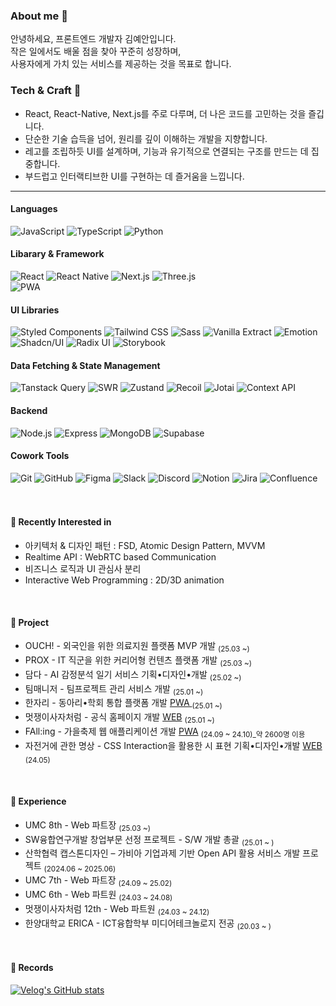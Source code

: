### About me 👋
안녕하세요, 프론트엔드 개발자 김예안입니다. <br>
작은 일에서도 배울 점을 찾아 꾸준히 성장하며, <br> 사용자에게 가치 있는 
서비스를 제공하는 것을 목표로 합니다.

### Tech & Craft  🫧
- React, React-Native, Next.js를 주로 다루며, 더 나은 코드를 고민하는 것을 즐깁니다.
- 단순한 기술 습득을 넘어, 원리를 깊이 이해하는 개발을 지향합니다.
- 레고를 조립하듯 UI를 설계하며, 기능과 유기적으로 연결되는 구조를 만드는 데 집중합니다.
- 부드럽고 인터랙티브한 UI를 구현하는 데 즐거움을 느낍니다.

---

#### Languages
<div>
<img src="https://img.shields.io/badge/JavaScript-D8EFFF?style=flat&logo=javascript&logoColor=gray" alt="JavaScript"/>
<img src="https://img.shields.io/badge/TypeScript-D8EFFF?style=flat&logo=typescript&logoColor=black" alt="TypeScript"/>
<img src="https://img.shields.io/badge/Python-D8EFFF?style=flat&logo=python&logoColor=black" alt="Python"/>
</div>

#### Libarary & Framework
<div>
  <img src="https://img.shields.io/badge/React-B7D4FF?style=flat&logo=react&logoColor=black" alt="React"/>
  <img src="https://img.shields.io/badge/React_Native-B7D4FF?style=flat&logo=react&logoColor=black" alt="React Native"/>
  <img src="https://img.shields.io/badge/Next.js-B7D4FF?style=flat&logo=nextdotjs&logoColor=black" alt="Next.js"/>
  <img src="https://img.shields.io/badge/Three.js-B7D4FF?style=flat&logo=threedotjs&logoColor=black" alt="Three.js"/>
</div>
  <img src="https://img.shields.io/badge/PWA-B7D4FF?style=flat&logo=pwa&logoColor=black" alt="PWA"/>
</div>

#### UI Libraries

<div>
<img src="https://img.shields.io/badge/Styled Components-E6CDFF?style=flat&logo=styled-components&logoColor=black" alt="Styled Components"/>
<img src="https://img.shields.io/badge/Tailwind CSS-E6CDFF?style=flat&logo=tailwindcss&logoColor=black" alt="Tailwind CSS"/>
<img src="https://img.shields.io/badge/Sass-E6CDFF?style=flat&logo=sass&logoColor=black" alt="Sass"/>
<img src="https://img.shields.io/badge/🍦 Vanilla Extract-E6CDFF?style=flat&logo=none&logoColor=black" alt="Vanilla Extract"/>
<img src="https://img.shields.io/badge/👩‍🎤 Emotion-E6CDFF?style=flat&logo=none&logoColor=black" alt="Emotion"/>
<img src="https://img.shields.io/badge/shadcn/ui-E6CDFF?style=flat&logo=shadcn/ui&logoColor=black" alt="Shadcn/UI"/>
<img src="https://img.shields.io/badge/Radix UI-E6CDFF?style=flat&logo=radix-ui&logoColor=black" alt="Radix UI"/>
<img src="https://img.shields.io/badge/Storybook-E6CDFF?style=flat&logo=storybook&logoColor=black" alt="Storybook"/>
<!-- <img src="https://img.shields.io/badge/CSS Modules-E6CDFF?style=flat&logo=css3&logoColor=black" alt="CSS Modules"/> -->
<!--   <img src="https://img.shields.io/badge/Chakra-CDE1FF?logo=chakraUi&logoColor=black&style=flat" alt="Chakra"/>
  <img src="https://img.shields.io/badge/Material UI-CDE1FF?style=flat&logo=mui&logoColor=black" alt="Material UI"/>
  <img src="https://img.shields.io/badge/Bootstrap-CDE1FF?style=flat&logo=bootstrap&logoColor=black" alt="Bootstrap"/> -->
</div>


#### Data Fetching & State Management

<div>
  <img src="https://img.shields.io/badge/Tanstack Query-D1F4EF?style=flat&logo=reactquery&logoColor=black" alt="Tanstack Query"/>
  <img src="https://img.shields.io/badge/SWR-D1F4EF?style=flat&logo=swr&logoColor=black" alt="SWR"/>
  <img src="https://img.shields.io/badge/🐻 Zustand-D1F4EF?style=flat&logo=none&logoColor=black" alt="Zustand"/>
  <img src="https://img.shields.io/badge/Recoil-D1F4EF?style=flat&logo=recoil&logoColor=black" alt="Recoil"/>
  <img src="https://img.shields.io/badge/👻 Jotai-D1F4EF?style=flat&logo=jotai&logoColor=black" alt="Jotai"/>
  <img src="https://img.shields.io/badge/Context_API-D1F4EF?style=flat&logo=react&logoColor=black" alt="Context API"/>
</div>


#### Backend
<div>
<!--  <img src="https://img.shields.io/badge/Firebase-FEFCD7?style=flat&logo=firebase&logoColor=black" alt="Firebase"/> -->
 <img src="https://img.shields.io/badge/Node.js-FEFCD7?style=flat&logo=node.js&logoColor=black" alt="Node.js"/>
 <img src="https://img.shields.io/badge/Express-FEFCD7?style=flat&logo=express&logoColor=black" alt="Express"/>
<!--   <img src="https://img.shields.io/badge/NestJS-FEFCD7?style=flat&logo=nestjs&logoColor=black" alt="NestJS"/> -->
<!--  <img src="https://img.shields.io/badge/PostgreSQL-FEFCD7?style=flat&logo=postgresql&logoColor=black" alt="PostgreSQL"/> -->
 <img src="https://img.shields.io/badge/MongoDB-FEFCD7?style=flat&logo=mongodb&logoColor=black" alt="MongoDB"/>
 <img src="https://img.shields.io/badge/Supabase-FEFCD7?style=flat&logo=supabase&logoColor=black" alt="Supabase"/>
<!--   <img src="https://img.shields.io/badge/Fetch API-FEFCD7?style=flat&logo=iCloud&logoColor=black" alt="Fetch API"/>
  <img src="https://img.shields.io/badge/Axios-FEFCD7?style=flat&logo=axios&logoColor=black" alt="Axios"/>
  <img src="https://img.shields.io/badge/Vercel-FEFCD7?style=flat&logo=vercel&logoColor=black" alt="Vercel"/>
 <img src="https://img.shields.io/badge/Firebase Authentication-FEFCD7?style=flat&logo=firebase&logoColor=black" alt="Firebase Authentication"/> -->
</div>


#### Cowork Tools

<div>
<!--   <img src="https://img.shields.io/badge/Storybook-D8EFFF?style=flat&logo=storybook&logoColor=black" alt="Storybook"/> -->
  <img src="https://img.shields.io/badge/Git-FAD4D4?style=flat&logo=git&logoColor=black" alt="Git"/>
  <img src="https://img.shields.io/badge/GitHub-FAD4D4?style=flat&logo=GitHub&logoColor=black" alt="GitHub"/>
  <img src="https://img.shields.io/badge/Figma-FAD4D4?style=flat&logo=Figma&logoColor=black" alt="Figma"/>
  <img src="https://img.shields.io/badge/Slack-FAD4D4?style=flat&logo=Slack&logoColor=black" alt="Slack"/>
  <img src="https://img.shields.io/badge/Discord-FAD4D4?style=flat&logo=Discord&logoColor=black" alt="Discord"/>
  <img src="https://img.shields.io/badge/Notion-FAD4D4?style=flat&logo=Notion&logoColor=black" alt="Notion"/>
  <img src="https://img.shields.io/badge/Jira-FAD4D4?style=flat&logo=Jira&logoColor=black" alt="Jira"/>
  <img src="https://img.shields.io/badge/Confluence-FAD4D4?style=flat&logo=Confluence&logoColor=black" alt="Confluence"/>
</div>

<br>
<br>

<!-- #### ✨ Frontend -->

<!-- <img src="https://img.shields.io/badge/JavaScript-F7DF1E?style=for-the-badge&logo=JavaScript&logoColor=white" alt="JavaScript Badge"> -->
<!-- <img src="https://img.shields.io/badge/TypeScript-007ACC?style=for-the-badge&logo=typescript&logoColor=white" alt="TypeScript Badge"> -->
<!-- <img src="https://img.shields.io/badge/React-20232A?style=for-the-badge&logo=react&logoColor=61DAFB" alt="React Badge"> -->
<!-- <img src="https://img.shields.io/badge/React_Native-20232A?style=for-the-badge&logo=react&logoColor=61DAFB" alt="React Native Badge"> -->
<!-- <img src="https://img.shields.io/badge/Next.js-000?logo=nextdotjs&logoColor=fff&style=for-the-badge" alt="Next.js Badge"> -->
<!-- <img src="https://img.shields.io/badge/Recoil-3578E5?style=for-the-badge&logo=Recoil&logoColor=white" alt="Recoil Badge"> -->
<!-- <img src="https://img.shields.io/badge/TanStack_Query-FF4154?style=for-the-badge&logo=React-Query&logoColor=white" alt="TanStack Query Badge"> -->
<!-- <img src="https://img.shields.io/badge/Zustand-8D6E63?style=for-the-badge&logoColor=white" alt="Zustand Badge"> -->
<!-- <img src="https://img.shields.io/badge/Context%20API-61DAFB?style=for-the-badge&logo=react&logoColor=white" alt="Context API Badge"> -->
<!-- <img src="https://img.shields.io/badge/PWA-5A0FC8?style=for-the-badge&logo=pwa&logoColor=white" alt="PWA Badge"> -->

<!-- #### 🎨 Style -->
<!-- <img src="https://img.shields.io/badge/styled--components-DB7093?style=for-the-badge&logo=styled-components&logoColor=white" alt="Styled Components Badge"> -->
<!-- <img src="https://img.shields.io/badge/Tailwind_CSS-38B2AC?style=for-the-badge&logo=tailwind-css&logoColor=white" alt="Tailwind CSS Badge"> -->
<!-- <img src="https://img.shields.io/badge/Sass-CC6699?style=for-the-badge&logo=sass&logoColor=white" alt="Sass Badge"> -->
<!-- <img src="https://img.shields.io/badge/Vanilla_Extract-80CBC4?style=for-the-badge&logoColor=white" alt="Vanilla Extract Badge"> -->
<!-- <img src="https://img.shields.io/badge/CSS%20Module-1572B6?style=for-the-badge&logo=css3&logoColor=white" alt="CSS Module Badge"> -->
<!-- <img src="https://img.shields.io/badge/shadcn/ui-000000?style=for-the-badge&logoColor=white" alt="shadcn/ui Badge"> -->

<!-- #### ⚙️ Backend -->
<!-- <img src="https://img.shields.io/badge/Supabase-181818?style=for-the-badge&logo=supabase&logoColor=3ECF8E" alt="Supabase Badge"> -->
<!-- <img src="https://img.shields.io/badge/Firebase-FFCA28?style=for-the-badge&logo=firebase&logoColor=039BE5" alt="Firebase Badge"> -->




#### 👀 Recently Interested in
- 아키텍처 & 디자인 패턴 : FSD, Atomic Design Pattern, MVVM
- Realtime API :  WebRTC based Communication
- 비즈니스 로직과 UI 관심사 분리 
- Interactive Web Programming : 2D/3D animation

<br>

#### 🎯 Project
- OUCH! - 외국인을 위한 의료지원 플랫폼 MVP 개발 <sub> (25.03 ~) </sub>
- PROX - IT 직군을 위한 커리어형 컨텐츠 플랫폼 개발 <sub> (25.03 ~) </sub>
- 담다 - AI 감정분석 일기 서비스 기획•디자인•개발 <sub> (25.02 ~) </sub>
- 팀매니저 - 팀프로젝트 관리 서비스 개발 <sub> (25.01 ~) </sub>
- 한자리 - 동아리•학회 통합 플랫폼 개발 <a href="https://hanjari.site/">PWA </a> <sub> (25.01 ~) </sub>
- 멋쟁이사자처럼 - 공식 홈페이지 개발 <a href="https://ericalion.vercel.app/">WEB</a> <sub> (25.01 ~) </sub>
- FAll:ing - 가을축제 웹 애플리케이션 개발 <a href="https://falling-erica.web.app/">PWA</a> <sub> (24.09 ~ 24.10)_약 2600명 이용 </sub>
- 자전거에 관한 명상 - CSS Interaction을 활용한 시 표현 기획•디자인•개발 <a href="https://pedal-mind.netlify.app/">WEB</a> <sub> (24.05)</sub>

<br>

#### 🥇 Experience
- UMC 8th - Web 파트장 <sub> (25.03 ~) </sub>
- SW융합연구개발 창업부문 선정 프로젝트 - S/W 개발 총괄 <sub>(25.01 ~ )</sub>
- 산학협력 캡스톤디자인 – 가비아 기업과제 기반 Open API 활용 서비스 개발 프로젝트 <sub>(2024.06 ~ 2025.06)</sub>
- UMC 7th - Web 파트장 <sub>(24.09 ~ 25.02)</sub>
- UMC 6th - Web 파트원 <sub>(24.03 ~ 24.08)</sub>
- 멋쟁이사자처럼 12th - Web 파트원 <sub>(24.03 ~ 24.12)</sub>
- 한양대학교 ERICA - ICT융합학부 미디어테크놀로지 전공 <sub>(20.03 ~ )</sub>

<br>



#### 📄 Records

[![Velog's GitHub stats](https://velog-readme-stats.vercel.app/api?name=vlmbuyd)](https://velog.io/@vlmbuyd/UI-%EA%B3%84%EC%B8%B5-%EC%84%A4%EA%B3%84-FSD-Atomic-Design-Pattern-%EC%A0%81%EC%9A%A9%EA%B8%B0-2a3rothv)
